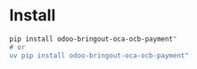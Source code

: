 # Install

```bash
pip install odoo-bringout-oca-ocb-payment"
# or
uv pip install odoo-bringout-oca-ocb-payment"
```
